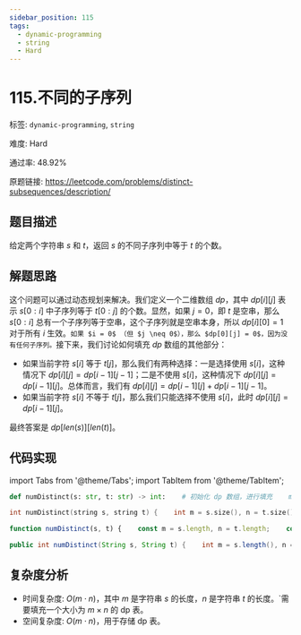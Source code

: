 ```yaml
---
sidebar_position: 115
tags:
  - dynamic-programming
  - string
  - Hard
---
```


# 115.不同的子序列

标签: `dynamic-programming`, `string`

难度: Hard

通过率: 48.92%

原题链接: https://leetcode.com/problems/distinct-subsequences/description/

## 题目描述
给定两个字符串 $s$ 和 $t$，返回 $s$ 的不同子序列中等于 $t$ 的个数。

## 解题思路
这个问题可以通过动态规划来解决。我们定义一个二维数组 $dp$，其中 $dp[i][j]$ 表示 $s[0:i]$ 中子序列等于 $t[0:j]$ 的个数。显然，如果 $j = 0$，即 $t$ 是空串，那么 $s[0:i]$ 总有一个子序列等于空串，这个子序列就是空串本身，所以 $dp[i][0] = 1$ 对于所有 $i$ 生效。`如果 $i = 0$ （但 $j \neq 0$），那么 $dp[0][j] = 0$，因为没有任何子序列。`接下来，我们讨论如何填充 $dp$ 数组的其他部分：

- 如果当前字符 $s[i]$ 等于 $t[j]$，那么我们有两种选择：一是选择使用 $s[i]$，这种情况下 $dp[i][j] = dp[i-1][j-1]$；二是不使用 $s[i]$，这种情况下 $dp[i][j] = dp[i-1][j]$。总体而言，我们有 $dp[i][j] = dp[i-1][j] + dp[i-1][j-1]$。
- 如果当前字符 $s[i]$ 不等于 $t[j]$，那么我们只能选择不使用 $s[i]$，此时 $dp[i][j] = dp[i-1][j]$。

最终答案是 $dp[len(s)][len(t)]$。

## 代码实现
import Tabs from '@theme/Tabs';
import TabItem from '@theme/TabItem';

<Tabs>
<TabItem value="python" label="Python">

```python
def numDistinct(s: str, t: str) -> int:    # 初始化 dp 数组，进行填充    m, n = len(s), len(t)    dp = [[0] * (n + 1) for _ in range(m + 1)]    # dp 初始化：空字符串匹配的情况    for i in range(m + 1):        dp[i][0] = 1    # 填充 dp 数组    for i in range(1, m + 1):        for j in range(1, n + 1):            # 若 s[i-1] == t[j-1]，同时考虑使用和不使用这两个字符            if s[i - 1] == t[j - 1]:                dp[i][j] = dp[i - 1][j] + dp[i - 1][j - 1]            else:                # 仅考虑不使用 s[i-1]                dp[i][j] = dp[i - 1][j]    return dp[m][n]
```

</TabItem>
<TabItem value="cpp" label="C++">

```cpp
int numDistinct(string s, string t) {    int m = s.size(), n = t.size();    vector<vector<long>> dp(m + 1, vector<long>(n + 1, 0));    // 初始化 dp 数组    for(int i = 0; i <= m; ++i) {        dp[i][0] = 1;    }    for(int i = 1; i <= m; ++i) {        for(int j = 1; j <= n; ++j) {            if(s[i - 1] == t[j - 1]) {                dp[i][j] = dp[i - 1][j] + dp[i - 1][j - 1];            } else {                dp[i][j] = dp[i - 1][j];            }        }    }    return dp[m][n];}
```

</TabItem>
<TabItem value="javascript" label="JavaScript">

```javascript
function numDistinct(s, t) {    const m = s.length, n = t.length;    const dp = Array.from({ length: m + 1 }, () => Array(n + 1).fill(0));    // 初始化 dp 数组    for (let i = 0; i <= m; i++) {        dp[i][0] = 1;    }    for (let i = 1; i <= m; i++) {        for (let j = 1; j <= n; j++) {            if (s[i - 1] === t[j - 1]) {                dp[i][j] = dp[i - 1][j] + dp[i - 1][j - 1];            } else {                dp[i][j] = dp[i - 1][j];            }        }    }    return dp[m][n];}
```

</TabItem>
<TabItem value="java" label="Java">

```java
public int numDistinct(String s, String t) {    int m = s.length(), n = t.length();    long[][] dp = new long[m + 1][n + 1];    // 初始化 dp 数组    for (int i = 0; i <= m; i++) {        dp[i][0] = 1;    }    for (int i = 1; i <= m; i++) {        for (int j = 1; j <= n; j++) {            if (s.charAt(i - 1) == t.charAt(j - 1)) {                dp[i][j] = dp[i - 1][j] + dp[i - 1][j - 1];            } else {                dp[i][j] = dp[i - 1][j];            }        }    }    return (int) dp[m][n];}
```

</TabItem>
</Tabs>

## 复杂度分析
- 时间复杂度: $O(m \cdot n)$，其中 $m$ 是字符串 $s$ 的长度，$n$ 是字符串 $t$ 的长度。`需要填充一个大小为 $m \times n$ 的 dp 表。
- 空间复杂度: $O(m \cdot n)$，用于存储 dp 表。
